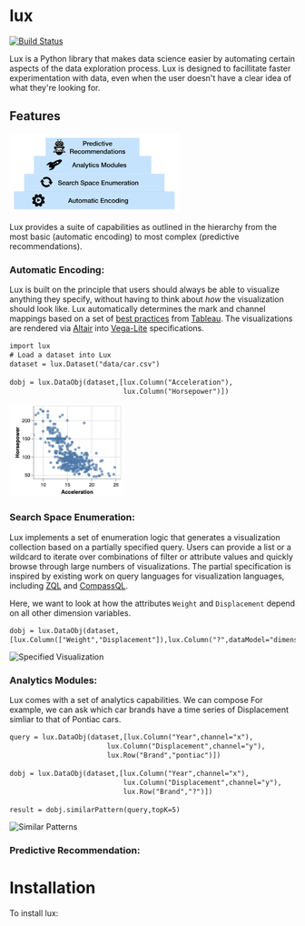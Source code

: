 # lux
[![Build Status](https://travis-ci.org/lux-org/lux.svg?branch=master)](https://travis-ci.org/lux-org/lux)

Lux is a Python library that makes data science easier by automating certain aspects of the data exploration process. Lux is designed to facillitate faster experimentation with data, even when the user doesn't have a clear idea of what they're looking for.

## Features

<img src="examples/img/capabilities.png"
     alt="Lux capabilities"
     style="width:300px" />

Lux provides a suite of capabilities as outlined in the hierarchy from the most basic (automatic encoding) to most complex (predictive recommendations).


### Automatic Encoding: 
Lux is built on the principle that users should always be able to visualize anything they specify, without having to think about *how* the visualization should look like. Lux automatically determines the mark and channel mappings based on a set of [best practices](http://hosteddocs.ittoolbox.com/fourshowmeautomaticpresentations.pdf) from [Tableau](https://www.tableau.com). The visualizations are rendered via [Altair](https://github.com/altair-viz/altair/tree/master/altair) into [Vega-Lite](https://github.com/vega/vega-lite) specifications.

    
    import lux
    # Load a dataset into Lux
    dataset = lux.Dataset("data/car.csv")

    dobj = lux.DataObj(dataset,[lux.Column("Acceleration"),
                                lux.Column("Horsepower")])
    
<img src="examples/img/specifiedVis.png"
     alt="Specified Visualization"
     style="width:200px" />

### Search Space Enumeration: 

Lux implements a set of enumeration logic that generates a visualization collection based on a partially specified query. Users can provide a list or a wildcard to iterate over combinations of filter or attribute values and quickly browse through large numbers of visualizations. The partial specification is inspired by existing work on query languages for visualization languages, including [ZQL](https://github.com/vega/compassql) and [CompassQL](https://github.com/vega/compassql).

Here, we want to look at how the attributes `Weight` and `Displacement` depend on all other dimension variables.

```
dobj = lux.DataObj(dataset,[lux.Column(["Weight","Displacement"]),lux.Column("?",dataModel="dimension")])
```

<img src="examples/img/PartialSpecificationDemo.gif"
     alt="Specified Visualization"
     style="width:600px" />

### Analytics Modules: 

Lux comes with a set of analytics capabilities. We can compose  For example, we can ask which car brands have a time series of Displacement simliar to that of Pontiac cars. 

    query = lux.DataObj(dataset,[lux.Column("Year",channel="x"),
                            lux.Column("Displacement",channel="y"),
                            lux.Row("Brand","pontiac")])

    dobj = lux.DataObj(dataset,[lux.Column("Year",channel="x"),
                                lux.Column("Displacement",channel="y"),
                                lux.Row("Brand","?")])

    result = dobj.similarPattern(query,topK=5)

<img src="examples/img/SimilarityDemo.gif"
     alt="Similar Patterns"
     style="width:600px" />

### Predictive Recommendation: 


# Installation

To install lux: 
